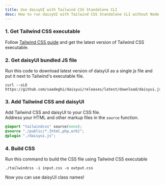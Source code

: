 ```yaml
---
title: Use daisyUI with Tailwind CSS Standalone CLI
desc: How to run daisyUI with Tailwind CSS Standalone CLI without Node.js
---
```


<script>
  import Translate from "$components/Translate.svelte"
</script>

### 1. Get Tailwind CSS executable

Follow [Tailwind CSS guide](https://tailwindcss.com/blog/standalone-cli) and get the latest version of Tailwind CSS executable.

### 2. Get daisyUI bundled JS file

Run this code to download latest version of daisyUI as a single js file and put it next to Tailwind's executable file.

```sh:Terminal
curl --sLO https://github.com/saadeghi/daisyui/releases/latest/download/daisyui.js
```

### 3. Add Tailwind CSS and daisyUI

Add Tailwind CSS and daisyUI to your CSS file.  
Address your HTML and other markup files in the `source` function.
  
```postcss:input.css
@import "tailwindcss" source(none);
@source "./public/*.{html,php,erb}";
@plugin "./daisyui.js";
```

### 4. Build CSS

Run this command to build the CSS file using Tailwind CSS executable

```sh:Terminal
./tailwindcss -i input.css -o output.css
```

Now you can use daisyUI class names!
